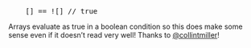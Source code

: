 <pre lang="javascript">
    [] == ![] // true
</pre>

Arrays evaluate as true in a boolean condition so this does make some sense even if it doesn’t read very well! Thanks to [@collintmiller](http://twitter.com/collintmiller)!
